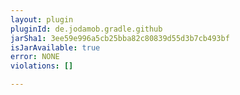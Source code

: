 ```yaml
---
layout: plugin
pluginId: de.jodamob.gradle.github
jarSha1: 3ee59e996a5cb25bba82c80839d55d3b7cb493bf
isJarAvailable: true
error: NONE
violations: []

---
```


